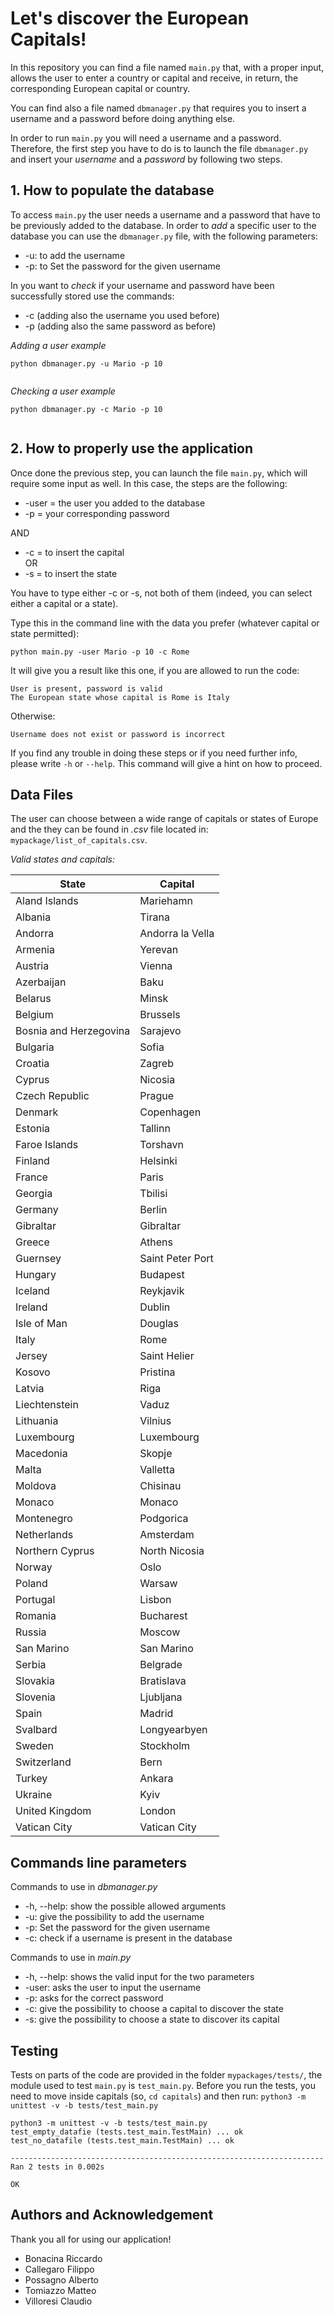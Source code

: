 # Let's discover the European Capitals!

In this repository you can find a file named ```main.py``` that, with a proper input, allows the user to enter a country or capital and receive, in return, the corresponding European capital or country.

You can find also a file named ```dbmanager.py``` that requires you to insert a username and a password before doing anything else.

In order to run ```main.py``` you will need a username and a password. Therefore, the first step you have to do is to launch the file ```dbmanager.py``` and insert your *username* and a *password* by following two steps.

## 1. How to populate the database

To access ```main.py``` the user needs a username and a password that have to be previously added to the database.
In order to *add* a specific user to the database you can use the ```dbmanager.py``` file, with the following parameters:

* -u: to add the username
* -p: to Set the password for the given username

In you want to *check* if your username and password have been successfully stored use the commands:

* -c (adding also the username you used before)
* -p (adding also the same password as before)

_Adding a user example_
```
python dbmanager.py -u Mario -p 10


```

_Checking a user example_
```
python dbmanager.py -c Mario -p 10


```

## 2. How to properly use the application

Once done the previous step, you can launch the file ```main.py```, which will require some input as well.
In this case, the steps are the following:
* -user = the user you added to the database
* -p = your corresponding password

AND
* -c = to insert the capital
<br>OR
* -s = to insert the state

You have to type either -c or -s, not both of them (indeed, you can select either a capital or a state).

Type this in the command line with the data you prefer (whatever capital or state permitted):
```
python main.py -user Mario -p 10 -c Rome

```

It will give you a result like this one, if you are allowed to run the code:
```
User is present, password is valid
The European state whose capital is Rome is Italy
```
Otherwise:
```
Username does not exist or password is incorrect
```

If you find any trouble in doing these steps or if you need further info, please write ```-h``` or ```--help```. This command will give a hint on how to proceed.

## Data Files

The user can choose between a wide range of capitals or states of Europe and the they can be found in _.csv_ file located in: ```mypackage/list_of_capitals.csv```.

*Valid states and capitals:*

|State                 |Capital         |
|----------------------|----------------|
|Aland Islands         |Mariehamn       |
|Albania               |Tirana          |
|Andorra               |Andorra la Vella|
|Armenia               |Yerevan         |
|Austria               |Vienna          |
|Azerbaijan            |Baku            |
|Belarus               |Minsk           |
|Belgium               |Brussels        |
|Bosnia and Herzegovina|Sarajevo        |
|Bulgaria              |Sofia           |
|Croatia               |Zagreb          |
|Cyprus                |Nicosia         |
|Czech Republic        |Prague          |
|Denmark               |Copenhagen      |
|Estonia               |Tallinn         |
|Faroe Islands         |Torshavn        |
|Finland               |Helsinki        |
|France                |Paris           |
|Georgia               |Tbilisi         |
|Germany               |Berlin          |
|Gibraltar             |Gibraltar       |
|Greece                |Athens          |
|Guernsey              |Saint Peter Port|
|Hungary               |Budapest        |
|Iceland               |Reykjavik       |
|Ireland               |Dublin          |
|Isle of Man           |Douglas         |
|Italy                 |Rome            |
|Jersey                |Saint Helier    |
|Kosovo                |Pristina        |
|Latvia                |Riga            |
|Liechtenstein         |Vaduz           |
|Lithuania             |Vilnius         |
|Luxembourg            |Luxembourg      |
|Macedonia             |Skopje          |
|Malta                 |Valletta        |
|Moldova               |Chisinau        |
|Monaco                |Monaco          |
|Montenegro            |Podgorica       |
|Netherlands           |Amsterdam       |
|Northern Cyprus       |North Nicosia   |
|Norway                |Oslo            |
|Poland                |Warsaw          |
|Portugal              |Lisbon          |
|Romania               |Bucharest       |
|Russia                |Moscow          |
|San Marino            |San Marino      |
|Serbia                |Belgrade        |
|Slovakia              |Bratislava      |
|Slovenia              |Ljubljana       |
|Spain                 |Madrid          |
|Svalbard              |Longyearbyen    |
|Sweden                |Stockholm       |
|Switzerland           |Bern            |
|Turkey                |Ankara          |
|Ukraine               |Kyiv            |
|United Kingdom        |London          |
|Vatican City          |Vatican City    |

## Commands line parameters

Commands to use in *dbmanager.py*

* -h, --help: show the possible allowed arguments
* -u: give the possibility to add the username
* -p: Set the password for the given username
* -c: check if a username is present in the database

Commands to use in *main.py*

* -h, --help: shows the valid input for the two parameters
* -user: asks the user to input the username
* -p: asks for the correct password
* -c: give the possibility to choose a capital to discover the state
* -s: give the possibility to choose a state to discover its capital

## Testing

Tests on parts of the code are provided in the folder ```mypackages/tests/```, the module used to test ```main.py``` is ```test_main.py```.
Before you run the tests, you need to move inside capitals (so, ```cd capitals```) and then run: ```python3 -m unittest -v -b tests/test_main.py```

```
python3 -m unittest -v -b tests/test_main.py
test_empty_datafie (tests.test_main.TestMain) ... ok
test_no_datafile (tests.test_main.TestMain) ... ok

----------------------------------------------------------------------
Ran 2 tests in 0.002s

OK
```

## Authors and Acknowledgement

Thank you all for using our application!

* Bonacina Riccardo
* Callegaro Filippo
* Possagno Alberto
* Tomiazzo Matteo
* Villoresi Claudio
